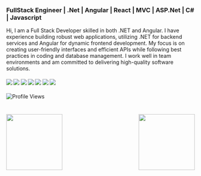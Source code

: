 ### FullStack Engineer | .Net | Angular | React | MVC | ASP.Net | C# | Javascript
Hi, I am a Full Stack Developer skilled in both .NET and Angular. I have experience building robust web applications, utilizing .NET for backend services and Angular for dynamic frontend development. My focus is on creating user-friendly interfaces and efficient APIs while following best practices in coding and database management. I work well in team environments and am committed to delivering high-quality software solutions.

####      ![](https://img.shields.io/badge/C#) ![](https://img.shields.io/badge/Javascript-blue) ![](https://img.shields.io/badge/ASP.Net-blue) ![](https://img.shields.io/badge/Javascript-blue)  ![](https://img.shields.io/badge/MVC-blue) ![](https://img.shields.io/badge/.Net-blue) ![](https://img.shields.io/badge/Angular-blue) 

![Profile Views](https://komarev.com/ghpvc/?username=AngelMelendez1015&color=blue)

<h1 align="center"></h1>
<img align="left" height="150px" src="https://github-readme-stats.vercel.app/api?username=AngelMelendez1015&show_icons=true&count_private=true&theme=algolia"/>
<img align="right" height="150px" src="https://github-readme-stats.vercel.app/api/top-langs/?username=AngelMelendez1015&layout=compact&theme=algolia&count_private=true" /> 
<img height="150px" />
<br/>  
